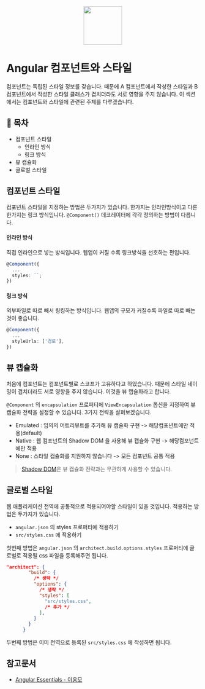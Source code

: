 <div align="center">
  <img src="https://upload.wikimedia.org/wikipedia/commons/thumb/c/cf/Angular_full_color_logo.svg/250px-Angular_full_color_logo.svg.png" style="width: 100px; height: 100px;">
</div>

# Angular 컴포넌트와 스타일
컴포넌트는 독립된 스타일 정보를 갖습니다. 때문에 A 컴포넌트에서 작성한 스타일과 B 컴포넌트에서 작성한 스타일 클래스가 겹치더라도 서로 영향을 주지 않습니다. 이 섹션에서는 컴포넌트와 스타일에 관련된 주제를 다루겠습니다.

## 📝 목차
* 컴포넌트 스타일
  * 인라인 방식
  * 링크 방식
* 뷰 캡슐화
* 글로벌 스타일


## 컴포넌트 스타일
컴포넌트 스타일을 지정하는 방법은 두가지가 있습니다. 한가지는 인라인방식이고 다른 한가지는 링크 방식입니다. `@Component()` 데코레이터에 각각 정의하는 방법이 다릅니다.

#### 인라인 방식
직접 인라인으로 넣는 방식입니다. 웹앱이 커질 수록 링크방식을 선호하는 편입니다.
```ts
@Component({
  ...
  styles: ``;
})
```


#### 링크 방식
외부파일로 따로 빼서 링킹하는 방식입니다. 웹앱의 규모가 커질수록 파일로 따로 빼는것이 좋습니다.

```ts
@Component({
  ...
  styleUrls: ['경로'],
})
```

## 뷰 캡슐화
처음에 컴포넌트는 컴포넌트별로 스코프가 고유하다고 하였습니다. 때문에 스타일 네이밍이 겹치더라도 서로 영향을 주지 않습니다. 이것을 뷰 캡슐화라고 합니다.

`@Component` 의 `encapsulation` 프로퍼티에 `ViewEncapsulation` 옵션을 지정하여 뷰 캡슐화 전략을 설정할 수 있습니다. 3가지 전략을 살펴보겠습니다.

* Emulated : 임의의 어트리뷰트를 추가해 뷰 캡슐화 구현 -> 해당컴포넌트에만 적용(default)
* Native : 웹 컴포넌트의 Shadow DOM 을 사용해 뷰 캡슐화 구현 -> 해당컴포넌트에만 적용
* None : 스타일 캡슐화를 지원하지 않습니다 -> 모든 컴포넌트 공통 적용

> [Shadow DOM](https://developer.mozilla.org/ko/docs/Web/Web_Components/Shadow_DOM)은 뷰 캡슐화 전략과는 무관하게 사용할 수 있습니다.

## 글로벌 스타일
웹 애플리케이션 전역에 공통적으로 적용되어야할 스타일이 있을 것입니다. 적용하는 방법은 두가지가 있습니다.

* `angular.json` 의 styles 프로퍼티에 적용하기
* `src/styles.css` 에 적용하기

첫번째 방법은 `angular.json` 의 `architect.build.options.styles` 프로퍼티에 글로벌로 적용될 css 파일을 등록해주면 됩니다.
```json
"architect": {
        "build": {
          /* 생략 */
          "options": {
            /* 생략 */
            "styles": [
              "src/styles.css",
              /* 추가 */
            ],
          }
        }
      }
```

두번째 방법은 이미 전역으로 등록된 `src/styles.css` 에 작성하면 됩니다.

## 참고문서
* [Angular Essentials - 이웅모](https://book.naver.com/bookdb/book_detail.nhn?bid=13761643)
